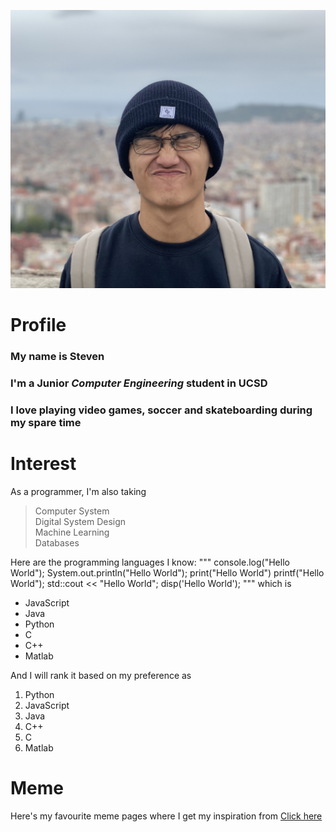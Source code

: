 ![My profile picture](/picture.jpeg)

# Profile
### My name is Steven
### I'm a Junior *Computer Engineering* student in UCSD
### I love playing **video games**, **soccer** and **skateboarding** during my spare time

# Interest
As a programmer, I'm also taking
> Computer System\
> Digital System Design\
> Machine Learning\
> Databases

Here are the programming languages I know:
"""
console.log("Hello World");
System.out.println("Hello World");
print("Hello World")
printf("Hello World");
std::cout << "Hello World";
disp('Hello World');
"""
which is
- JavaScript
- Java
- Python
- C
- C++
- Matlab

And I will rank it based on my preference as
1. Python
2. JavaScript
3. Java
4. C++
5. C
6. Matlab

# Meme
Here's my favourite meme pages where I get my inspiration from [Click here](https://www.instagram.com/meme_coding/?hl=en)

